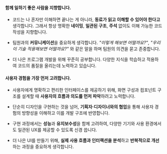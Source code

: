 #### 함께 일하기 좋은 사람을 지향합니다.
- 코드는 나 혼자만 이해하면 끝나는 게 아니라, **동료가 읽고 이해할 수 있어야 한다고** 생각합니다. 그래서 항상 명확한 **네이밍**, **일관된 구조**, **주석** 없이도 이해 가능한 코드 작성을 지향합니다.

- 팀원과의 **커뮤니케이션**을 중요하게 생각합니다. *"이렇게 해보면 어떨까요?"*,  *"우리 이 기술 적용해보면 어떨까요?"* 와 같은 말을 하며 팀원의 의견을 묻고 존중합니다.


- 더 나은 프로그램 개발을 위해 꾸준히 공부합니다. 다양한 지식을 학습하고 적용하여 코드의 품질을 올리는데 노력하고 있습니다.


#### 사용자 경험을 가장 먼저 고려합니다.

- 사용자에게 명확하고 편리한 인터페이스를 제공하기 위해, 화면 구성과 컴포넌트 구조를 설계할 때 **사용자의 흐름과 의도를 먼저 파악**하려고 노력합니다.

- 단순히 디자인을 구현하는 것을 넘어, **기획자·디자이너와의 협업**을 통해 사용자 경험의 방향성을 이해하고 이를 개발 구조에 반영합니다.

- 구현 과정에서는 **성능**과 **유지보수성**을 함께 고려하여, 다양한 기기와 사용 환경에서도 일관된 UX를 제공할 수 있도록 신경 씁니다.

- 더 나은 UI를 만들기 위해, **실제 사용 흐름과 인터랙션을 분석**하고 **반복적으로 개선**하는 과정을 중요하게 생각합니다.
